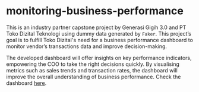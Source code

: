 # monitoring-business-performance

This is an industry partner capstone project by Generasi Gigih 3.0 and PT Toko Dizital Teknologi using dummy data generated by `Faker`. This project’s goal is to fulfill Toko Dizital's need for a business performance dashboard to monitor vendor’s transactions data and improve decision-making.

The developed dashboard will offer insights on key performance indicators, empowering the COO to take the right decisions quickly. By visualising metrics such as sales trends and transaction rates, the dashboard will improve the overall understanding of business performance. 
Check the dashboard  [here](https://lookerstudio.google.com/reporting/69cf01da-3641-44f4-b5d5-f3d2cb9b076d/page/zRniD).

